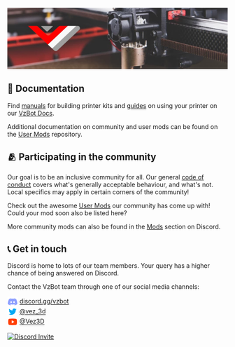 ![VzBot prototype printhead](/profile/banner.jpg)

## 📖 Documentation

Find [manuals](https://docs.vzbot.org/manuals/) for building printer kits and [guides](https://docs.vzbot.org/general/misc-info/) on using your printer on our [VzBot Docs](https://docs.vzbot.org/).

Additional documentation on community and user mods can be found on the [User Mods](https://github.com/VzBoT3D/VzBoT-UserMods) repository.

## 🫂 Participating in the community

Our goal is to be an inclusive community for all. Our general [code of conduct](/code-of-conduct.md) covers what's generally acceptable behaviour, and what's not. Local specifics may apply in certain corners of the community!

Check out the awesome [User Mods](https://github.com/VzBoT3D/VzBoT-UserMods#mods) our community has come up with! Could your mod soon also be listed here?

More community mods can also be found in the [Mods](https://discordapp.com/channels/829828765512106054/1019188485174865920) section on Discord.

## 📞 Get in touch

Discord is home to lots of our team members. Your query has a higher chance of being answered on Discord.

Contact the VzBot team through one of our social media channels:

<sub>![discord](/profile/discord-24.png)</sub> [discord.gg/vzbot](https://discord.gg/vzbot)  
<sub>![twitter](/profile/twitter-24.png)</sub> [@vez_3d](https://twitter.com/vez_3d)  
<sub>![youtube](/profile/youtube-24.png)</sub> [@Vez3D](https://www.youtube.com/@Vez3D)

[![Discord Invite](https://discordapp.com/api/guilds/829828765512106054/widget.png?style=banner2)](https://discord.gg/KWZWvCMxCq)
